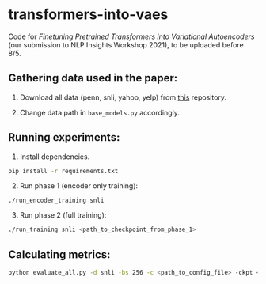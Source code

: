 # transformers-into-vaes

Code for _Finetuning Pretrained Transformers into Variational Autoencoders_ (our submission to NLP Insights Workshop 2021), to be uploaded before 8/5.

## Gathering data used in the paper:
1. Download all data (penn, snli, yahoo, yelp) from [this](https://github.com/ChunyuanLI/Optimus/blob/master/data/download_datasets.md) repository.

2. Change data path in `base_models.py` accordingly.

## Running experiments:

1. Install dependencies.
```bash
pip install -r requirements.txt
```

2. Run phase 1 (encoder only training):
```
./run_encoder_training snli
```

3. Run phase 2 (full training):
```bash
./run_training snli <path_to_checkpoint_from_phase_1>
```

## Calculating metrics:
```bash
python evaluate_all.py -d snli -bs 256 -c <path_to_config_file> -ckpt <path_to_checkpoint_file> 
```

